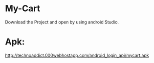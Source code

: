 # My-Cart
Download the Project and open by using android Studio.

# Apk:
http://technoaddict.000webhostapp.com/android_login_api/mycart.apk

